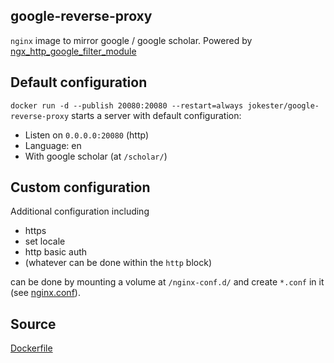 ## google-reverse-proxy

`nginx` image to mirror google / google scholar. Powered by [ngx_http_google_filter_module](https://github.com/cuber/ngx_http_google_filter_module)

## Default configuration

`docker run -d --publish 20080:20080 --restart=always jokester/google-reverse-proxy` starts a server with default configuration:

- Listen on `0.0.0.0:20080` (http)
- Language: en
- With google scholar (at `/scholar/`)

## Custom configuration

Additional configuration including

- https
- set locale
- http basic auth
- (whatever can be done within the `http` block)

can be done by mounting a volume at `/nginx-conf.d/` and create `*.conf` in it (see [nginx.conf](https://github.com/jokester/Dockerfiles/google-reverse-proxy/nginx.conf)).

## Source

[Dockerfile](https://github.com/jokester/Dockerfiles/google-reverse-proxy)
